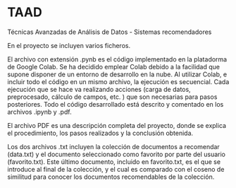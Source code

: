 # TAAD
Técnicas Avanzadas de Análisis de Datos -  Sistemas recomendadores

En el proyecto se incluyen varios ficheros. 

El archivo con extensión .pynb es el código implementado en la platadorma de Google Colab. Se ha decidido emplear Colab debido a la facilidad que supone disponer de un entorno de desarrollo en la nube. Al utilizar Colab, e incluir todo el código en un mismo archivo, la ejecución es secuencial. Cada ejecución que se hace va realizando acciones (carga de datos, preprocesado, cálculo de campos, etc. ) que son necesarias para pasos posteriores. Todo el código desarrollado está descrito y comentado en los archivos .ipynb y .pdf.

El archivo PDF es una descripción completa del proyecto, donde se explica el procedimiento, los pasos realizados y la conclusión obtenida. 

Los dos archivos .txt incluyen la colección de documentos a recomendar (data.txt) y el documento seleccionado como favorito por parte del usuario (favorito.txt). Este último documento, incluido en favorito.txt, es el que se introduce al final de la colección, y el cual es comparado con el coseno de similitud para conocer los documentos recomendables de la colección.
